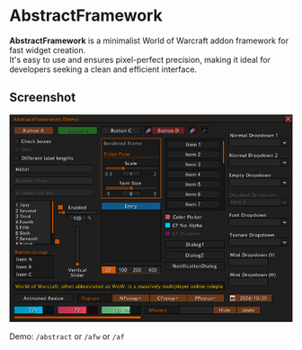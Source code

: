 # AbstractFramework

**AbstractFramework** is a minimalist World of Warcraft addon framework for fast widget creation.  
It's easy to use and ensures pixel-perfect precision, making it ideal for developers seeking a clean and efficient interface.

## Screenshot

![demo](https://raw.githubusercontent.com/enderneko/ImagePosts/main/1/af_demo.png)

Demo: `/abstract` or `/afw` or `/af`
